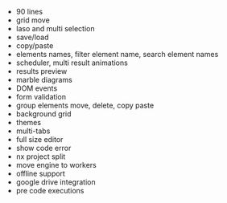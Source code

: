 -   90 lines
-   grid move
-   laso and multi selection
-   save/load
-   copy/paste
-   elements names, filter element name, search element names
-   scheduler, multi result animations
-   results preview
-   marble diagrams
-   DOM events
-   form validation
-   group elements move, delete, copy paste
-   background grid
-   themes
-   multi-tabs
-   full size editor
-   show code error
-   nx project split
-   move engine to workers
-   offline support
-   google drive integration
-   pre code executions

